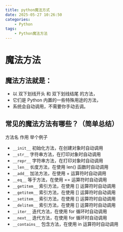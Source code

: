 ```yaml
---
title: python魔法方式
date: 2025-05-27 10:26:50
categories: 
    - Python
tags:
    - Python魔法方法
---
```


# 魔法方法

## 魔法方法就是：

- 以 双下划线开头 和 双下划线结尾 的方法，
- 它们是 Python 内置的一些特殊用途的方法，
- 系统会自动调用，不需要你手动去调。

## 常见的魔法方法有哪些？（简单总结）

方法名 作用 举个例子

- `__init__` 初始化方法，在创建对象时自动调用
- `__str__` 字符串方法，在打印对象时自动调用
- `__repr__` 字符串方法，在打印对象时自动调用
- `__len__` 长度方法，在使用 len() 函数时自动调用
- `__add__` 加法方法，在使用 + 运算符时自动调用
- `__eq__` 等于方法，在使用 == 运算符时自动调用
- `__getitem__` 索引方法，在使用 [] 运算符时自动调用
- `__getitem__` 索引方法，在使用 [] 运算符时自动调用
- `__setitem__` 索引方法，在使用 [] 运算符时自动调用
- `__delitem__` 索引方法，在使用 [] 运算符时自动调用
- `__iter__` 迭代方法，在使用 for 循环时自动调用
- `__next__` 迭代方法，在使用 for 循环时自动调用
- `__contains__` 包含方法，在使用 in 运算符时自动调用
